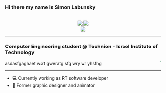 ### Hi there my name is Simon Labunsky

<p align="center">

<br/>

<a href="https://www.linkedin.com/in/simon-labunsky/">
    <img src="https://img.shields.io/badge/-Linkedin-blue?style=flat-square&logo=linkedin">
</a>
<a href="mailto:simelav24@gmail.com">
    <img src="https://img.shields.io/badge/-Email-red?style=flat-square&logo=gmail&logoColor=white">
</a>

<br/> 

<a href="https://github.com/simonlav24">
    <img src="https://github-stats-alpha.vercel.app/api?username=simonlav24&cc=22272e&tc=37BCF6&ic=fff&bc=0000">
</a>

</p>

---

### Computer Engineering student @ Technion - Israel Institute of Technology

<img align="right" src="D:\simon\IMP\Projects\SimonPop\hello.png" style="zoom:25%"/>

asdasfgaghaet wsrt gweratg sfg wry wr yhsfhg

---

- 💻 Currently working as RT software developer
- 🎥 Former graphic designer and animator

